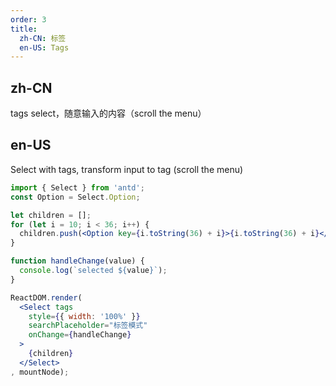 ```yaml
---
order: 3
title: 
  zh-CN: 标签
  en-US: Tags
---
```


## zh-CN
tags select，随意输入的内容（scroll the menu）

## en-US
Select with tags, transform input to tag (scroll the menu)

````jsx
import { Select } from 'antd';
const Option = Select.Option;

let children = [];
for (let i = 10; i < 36; i++) {
  children.push(<Option key={i.toString(36) + i}>{i.toString(36) + i}</Option>);
}

function handleChange(value) {
  console.log(`selected ${value}`);
}

ReactDOM.render(
  <Select tags
    style={{ width: '100%' }}
    searchPlaceholder="标签模式"
    onChange={handleChange}
  >
    {children}
  </Select>
, mountNode);
````
